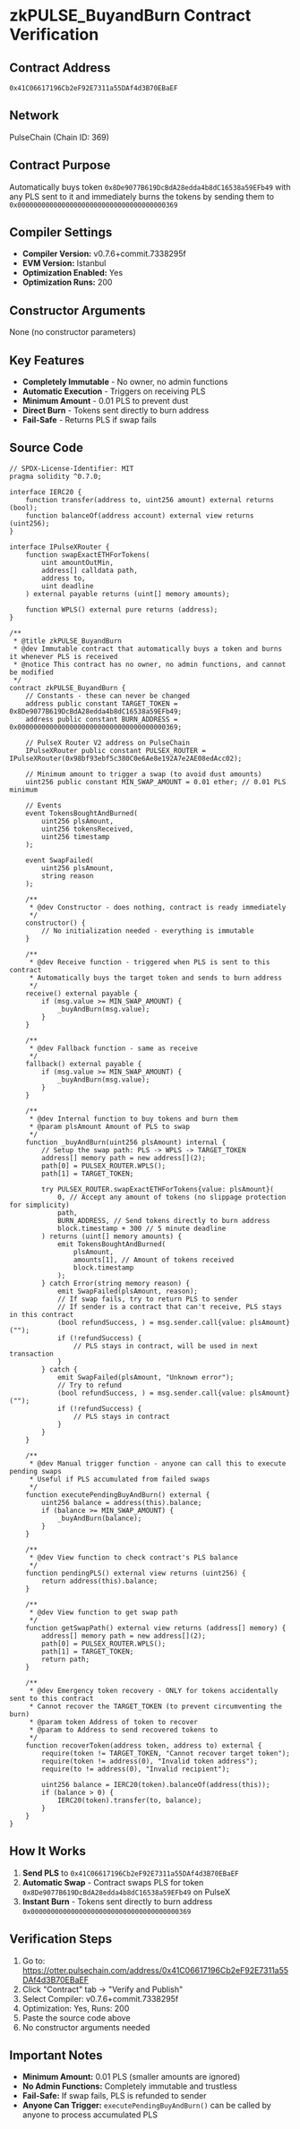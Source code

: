 # zkPULSE_BuyandBurn Contract Verification

## Contract Address
`0x41C06617196Cb2eF92E7311a55DAf4d3B70EBaEF`

## Network
PulseChain (Chain ID: 369)

## Contract Purpose
Automatically buys token `0x8De9077B619DcBdA28edda4b8dC16538a59EFb49` with any PLS sent to it and immediately burns the tokens by sending them to `0x0000000000000000000000000000000000000369`

## Compiler Settings
- **Compiler Version:** v0.7.6+commit.7338295f
- **EVM Version:** Istanbul
- **Optimization Enabled:** Yes
- **Optimization Runs:** 200

## Constructor Arguments
None (no constructor parameters)

## Key Features
- **Completely Immutable** - No owner, no admin functions
- **Automatic Execution** - Triggers on receiving PLS
- **Minimum Amount** - 0.01 PLS to prevent dust
- **Direct Burn** - Tokens sent directly to burn address
- **Fail-Safe** - Returns PLS if swap fails

## Source Code
```solidity
// SPDX-License-Identifier: MIT
pragma solidity ^0.7.0;

interface IERC20 {
    function transfer(address to, uint256 amount) external returns (bool);
    function balanceOf(address account) external view returns (uint256);
}

interface IPulseXRouter {
    function swapExactETHForTokens(
        uint amountOutMin,
        address[] calldata path,
        address to,
        uint deadline
    ) external payable returns (uint[] memory amounts);
    
    function WPLS() external pure returns (address);
}

/**
 * @title zkPULSE_BuyandBurn
 * @dev Immutable contract that automatically buys a token and burns it whenever PLS is received
 * @notice This contract has no owner, no admin functions, and cannot be modified
 */
contract zkPULSE_BuyandBurn {
    // Constants - these can never be changed
    address public constant TARGET_TOKEN = 0x8De9077B619DcBdA28edda4b8dC16538a59EFb49;
    address public constant BURN_ADDRESS = 0x0000000000000000000000000000000000000369;
    
    // PulseX Router V2 address on PulseChain
    IPulseXRouter public constant PULSEX_ROUTER = IPulseXRouter(0x98bf93ebf5c380C0e6Ae8e192A7e2AE08edAcc02);
    
    // Minimum amount to trigger a swap (to avoid dust amounts)
    uint256 public constant MIN_SWAP_AMOUNT = 0.01 ether; // 0.01 PLS minimum
    
    // Events
    event TokensBoughtAndBurned(
        uint256 plsAmount,
        uint256 tokensReceived,
        uint256 timestamp
    );
    
    event SwapFailed(
        uint256 plsAmount,
        string reason
    );
    
    /**
     * @dev Constructor - does nothing, contract is ready immediately
     */
    constructor() {
        // No initialization needed - everything is immutable
    }
    
    /**
     * @dev Receive function - triggered when PLS is sent to this contract
     * Automatically buys the target token and sends to burn address
     */
    receive() external payable {
        if (msg.value >= MIN_SWAP_AMOUNT) {
            _buyAndBurn(msg.value);
        }
    }
    
    /**
     * @dev Fallback function - same as receive
     */
    fallback() external payable {
        if (msg.value >= MIN_SWAP_AMOUNT) {
            _buyAndBurn(msg.value);
        }
    }
    
    /**
     * @dev Internal function to buy tokens and burn them
     * @param plsAmount Amount of PLS to swap
     */
    function _buyAndBurn(uint256 plsAmount) internal {
        // Setup the swap path: PLS -> WPLS -> TARGET_TOKEN
        address[] memory path = new address[](2);
        path[0] = PULSEX_ROUTER.WPLS();
        path[1] = TARGET_TOKEN;
        
        try PULSEX_ROUTER.swapExactETHForTokens{value: plsAmount}(
            0, // Accept any amount of tokens (no slippage protection for simplicity)
            path,
            BURN_ADDRESS, // Send tokens directly to burn address
            block.timestamp + 300 // 5 minute deadline
        ) returns (uint[] memory amounts) {
            emit TokensBoughtAndBurned(
                plsAmount,
                amounts[1], // Amount of tokens received
                block.timestamp
            );
        } catch Error(string memory reason) {
            emit SwapFailed(plsAmount, reason);
            // If swap fails, try to return PLS to sender
            // If sender is a contract that can't receive, PLS stays in this contract
            (bool refundSuccess, ) = msg.sender.call{value: plsAmount}("");
            if (!refundSuccess) {
                // PLS stays in contract, will be used in next transaction
            }
        } catch {
            emit SwapFailed(plsAmount, "Unknown error");
            // Try to refund
            (bool refundSuccess, ) = msg.sender.call{value: plsAmount}("");
            if (!refundSuccess) {
                // PLS stays in contract
            }
        }
    }
    
    /**
     * @dev Manual trigger function - anyone can call this to execute pending swaps
     * Useful if PLS accumulated from failed swaps
     */
    function executePendingBuyAndBurn() external {
        uint256 balance = address(this).balance;
        if (balance >= MIN_SWAP_AMOUNT) {
            _buyAndBurn(balance);
        }
    }
    
    /**
     * @dev View function to check contract's PLS balance
     */
    function pendingPLS() external view returns (uint256) {
        return address(this).balance;
    }
    
    /**
     * @dev View function to get swap path
     */
    function getSwapPath() external view returns (address[] memory) {
        address[] memory path = new address[](2);
        path[0] = PULSEX_ROUTER.WPLS();
        path[1] = TARGET_TOKEN;
        return path;
    }
    
    /**
     * @dev Emergency token recovery - ONLY for tokens accidentally sent to this contract
     * Cannot recover the TARGET_TOKEN (to prevent circumventing the burn)
     * @param token Address of token to recover
     * @param to Address to send recovered tokens to
     */
    function recoverToken(address token, address to) external {
        require(token != TARGET_TOKEN, "Cannot recover target token");
        require(token != address(0), "Invalid token address");
        require(to != address(0), "Invalid recipient");
        
        uint256 balance = IERC20(token).balanceOf(address(this));
        if (balance > 0) {
            IERC20(token).transfer(to, balance);
        }
    }
}
```

## How It Works

1. **Send PLS** to `0x41C06617196Cb2eF92E7311a55DAf4d3B70EBaEF`
2. **Automatic Swap** - Contract swaps PLS for token `0x8De9077B619DcBdA28edda4b8dC16538a59EFb49` on PulseX
3. **Instant Burn** - Tokens sent directly to burn address `0x0000000000000000000000000000000000000369`

## Verification Steps

1. Go to: https://otter.pulsechain.com/address/0x41C06617196Cb2eF92E7311a55DAf4d3B70EBaEF
2. Click "Contract" tab → "Verify and Publish"
3. Select Compiler: v0.7.6+commit.7338295f
4. Optimization: Yes, Runs: 200
5. Paste the source code above
6. No constructor arguments needed

## Important Notes

- **Minimum Amount:** 0.01 PLS (smaller amounts are ignored)
- **No Admin Functions:** Completely immutable and trustless
- **Fail-Safe:** If swap fails, PLS is refunded to sender
- **Anyone Can Trigger:** `executePendingBuyAndBurn()` can be called by anyone to process accumulated PLS